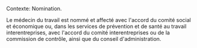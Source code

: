 Contexte: Nomination.

Le médecin du travail est nommé et affecté avec l'accord du comité social et économique ou, dans les services de prévention et de santé au travail interentreprises, avec l'accord du comité interentreprises ou de la commission de contrôle, ainsi que du conseil d'administration.
